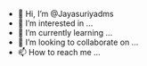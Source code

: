 - 👋 Hi, I’m @Jayasuriyadms
- 👀 I’m interested in ...
- 🌱 I’m currently learning ...
- 💞️ I’m looking to collaborate on ...
- 📫 How to reach me ...

<!---
Jayasuriyadms/Jayasuriyadms is a ✨ special ✨ repository because its `README.md` (this file) appears on your GitHub profile.
You can click the Preview link to take a look at your changes.
--->
